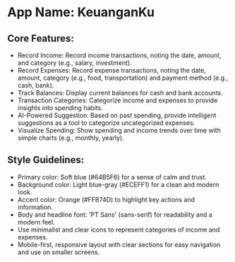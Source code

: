 # **App Name**: KeuanganKu

## Core Features:

- Record Income: Record income transactions, noting the date, amount, and category (e.g., salary, investment).
- Record Expenses: Record expense transactions, noting the date, amount, category (e.g., food, transportation) and payment method (e.g., cash, bank).
- Track Balances: Display current balances for cash and bank accounts.
- Transaction Categories: Categorize income and expenses to provide insights into spending habits.
- AI-Powered Suggestion: Based on past spending, provide intelligent suggestions as a tool to categorize uncategorized expenses.
- Visualize Spending: Show spending and income trends over time with simple charts (e.g., monthly, yearly).

## Style Guidelines:

- Primary color: Soft blue (#64B5F6) for a sense of calm and trust.
- Background color: Light blue-gray (#ECEFF1) for a clean and modern look.
- Accent color: Orange (#FFB74D) to highlight key actions and information.
- Body and headline font: 'PT Sans' (sans-serif) for readability and a modern feel.
- Use minimalist and clear icons to represent categories of income and expenses.
- Mobile-first, responsive layout with clear sections for easy navigation and use on smaller screens.